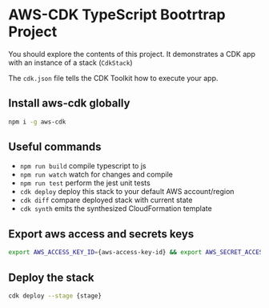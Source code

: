 # AWS-CDK TypeScript Bootrtrap Project

You should explore the contents of this project. It demonstrates a CDK app with an instance of a stack (`CdkStack`)

The `cdk.json` file tells the CDK Toolkit how to execute your app.

## Install aws-cdk globally
```bash
npm i -g aws-cdk
```

## Useful commands

 * `npm run build`   compile typescript to js
 * `npm run watch`   watch for changes and compile
 * `npm run test`    perform the jest unit tests
 * `cdk deploy`      deploy this stack to your default AWS account/region
 * `cdk diff`        compare deployed stack with current state
 * `cdk synth`       emits the synthesized CloudFormation template

## Export aws access and secrets keys

```bash
export AWS_ACCESS_KEY_ID={aws-access-key-id} && export AWS_SECRET_ACCESS_KEY={aws-secret-access-key}
```

## Deploy the stack

```bash
cdk deploy --stage {stage}
```
